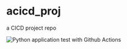 # acicd_proj
a CICD project repo

![Python application test with Github Actions](https://github.com/ak20fnaad/acicd_proj/workflows/Python%20application%20test%20with%20Github%20Actions/badge.svg)

